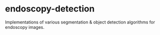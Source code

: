 # endoscopy-detection
Implementations of various segmentation & object detection algorithms for endoscopy images.
